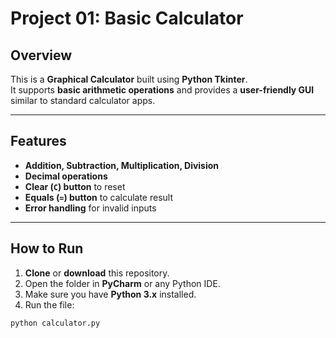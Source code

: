 # Project 01: Basic Calculator

## Overview
This is a **Graphical Calculator** built using **Python Tkinter**.  
It supports **basic arithmetic operations** and provides a **user-friendly GUI** similar to standard calculator apps.

---

## Features
- **Addition, Subtraction, Multiplication, Division**  
- **Decimal operations**  
- **Clear (`C`) button** to reset  
- **Equals (`=`) button** to calculate result  
- **Error handling** for invalid inputs  

---

## How to Run
1. **Clone** or **download** this repository.  
2. Open the folder in **PyCharm** or any Python IDE.  
3. Make sure you have **Python 3.x** installed.  
4. Run the file:

```bash
python calculator.py
